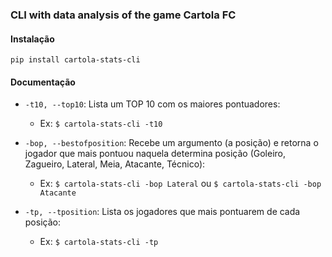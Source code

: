### CLI with data analysis of the game Cartola FC

#### Instalação

```
pip install cartola-stats-cli
```

#### Documentação

  - ```-t10, --top10```: Lista um TOP 10 com os maiores pontuadores:
  	- Ex: ```$ cartola-stats-cli -t10```

  - ```-bop, --bestofposition```: Recebe um argumento (a posição) e retorna o jogador que mais pontuou naquela determina posição (Goleiro, Zagueiro, Lateral, Meia, Atacante, Técnico):
  	- Ex: ```$ cartola-stats-cli -bop Lateral``` ou ```$ cartola-stats-cli -bop Atacante```

  - ```-tp, --tposition```: Lista os jogadores que mais pontuarem de cada posição:
  	- Ex: ```$ cartola-stats-cli -tp```